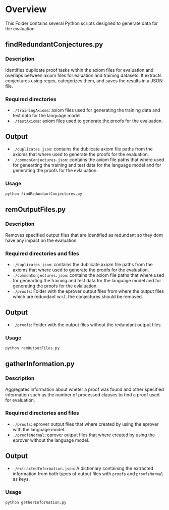 # Overview
This Folder contains several Python scripts designed to generate data for the evaluation.

## findRedundantConjectures.py

### Description
Identifies duplicate proof tasks within the axiom files for evaluation and overlaps between axiom files for ealuation and training datasets. It extracts conjectures using regex, categorizes them, and saves the results in a JSON file.

### Required directories
- `./trainingAxioms`: axiom files used for generating the training data and test data for the language model.
- `./testAxioms`: axiom files used to generate the proofs for the evaluation.

## Output
- `./duplicates.json`: contains the dublicate axiom file paths from the axioms that where used to generate the proofs for the evaluation.
- `./commonConjectures.json`: contains the axiom file paths that where used for genearting the training and test data for the language model and for generating the proofs for the evlaluation.

### Usage
```bash
python findRedundantConjectures.py
```

## remOutputFiles.py

### Description
Removes specified output files that are identified as redundant so they dont have any impact on the evaluation.

### Required directories and files
- `./duplicates.json`: contains the dublicate axiom file paths from the axioms that where used to generate the proofs for the evaluation.
- `./commonConjectures.json`: contains the axiom file paths that where used for genearting the training and test data for the language model and for generating the proofs for the evlaluation.
- `./proofs`: Folder with the eprover output files from where the output files which are redundant w.r.t. the conjectures should be removed.

## Output
- `./proofs`: Folder with the output files without the redundant output files.

### Usage
```bash
python remOutputFiles.py
```

## gatherInformation.py

### Description
Aggregates information about wheter a proof was found and other specified information such as the number of processed clauses to find a proof used for evaluation.

### Required directories and files
- `./proofs`: eprover output files that where created by using the eprover with the language model.
- `./proofsNormal`: eprover output files that where created by using the eprover without the language model.

## Output
- `./extractedInformation.json`: A dictionary containing the extracted information from both types of output files with `proofs` and `proofsNormal` as keys.

### Usage
```bash
python gatherInformation.py
```